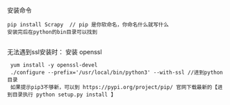 安装命令

```
pip install Scrapy  // pip 是你软命名，你命名什么就写什么
安装完后在python的bin目录可以找到
 
```

无法遇到ssl安装时： 安装 openssl

```
 yum install -y openssl-devel
 ./configure --prefix='/usr/local/bin/python3' --with-ssl //进到python目录
 如果提示pip3不够新，可以到 https://pypi.org/project/pip/ 官网下载最新的【进到目录执行 python setup.py install 】
```



